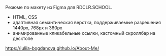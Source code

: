 Pезюме по макету из Figma для RDCLR.SCHOOL.  
- HTML, CSS  
- адаптивная семантическая верстка, поддерживаемые разрешения 1440px, 768px и 360px 
- анимированные кликабельные ссылки, кастомный скроллбар на десктопе

https://iuliia-bogdanova.github.io/About-Me/
